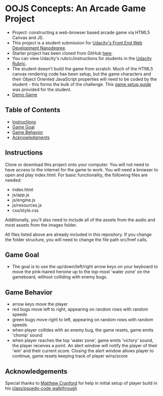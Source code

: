 
# OOJS Concepts: An Arcade Game Project

- Project: constructing a web-browser based arcade game via HTML5 Canvas and JS.
- This project is a student submission for [Udacity's Front End Web Development Nanodegree](https://www.udacity.com/course/front-end-web-developer-nanodegree--nd001).
- Starter project has been cloned from GitHub [here](https://github.com/udacity/frontend-nanodegree-arcade-game).
- You can view Udacity's rubric/instructions for students in the [Udacity Rubric](https://review.udacity.com/#!/projects/2696458597/rubric).
- The student doesn't build the game from scratch. Much of the HTML5 canvas rendering code has been setup, but the game characters and their Object Oriented JavaScript properties will need to be coded by the student - this forms the bulk of the challenge. This [game setup guide](https://docs.google.com/document/d/1v01aScPjSWCCWQLIpFqvg3-vXLH2e8_SZQKC8jNO0Dc/pub?embedded=true) was provided for the student.
- [Demo Game](http://lawrencegetubig.com/arcade/index.html)



## Table of Contents

- [Instructions](#instructions)
- [Game Goal](#gamegoal)
- [Game Behavior](#gamebehavior)
- [Acknowledgments](#acknowledgements)



## Instructions
Clone or download this project onto your computer. You will not need to have access to the internet for the game to work. You will need a browser to open and play index.html. For basic functionality, the following files are needed:
- index.html
- js/app.js
- js/engine.js
- js/resources.js
- css/style.css

Additionally, you'll also need to include all of the assets from the audio and most assets from the images folder.


All files listed above are already included in this repository.
If you change the folder structure, you will need to change the file path src/href calls.

## <a name="gamegoal"></a>Game Goal
- The goal is to use the up/down/left/right arrow keys on your keyboard to move the pink-haired heroine up to the top-most 'water zone' on the gameboard, without colliding with enemy bugs.

## <a name="gamebehavior"></a>Game Behavior
- arrow keys move the player
- red bugs move left to right, appearing on random rows with random speeds
- green bugs move right to left, appearing on random rows with random speeds
- when player collides with an enemy bug, the game resets, game emits 'chomp' sound
- when player reaches the top 'water zone', game emits 'victory' sound, the player receives a point. An alert window will notify the player of their 'win' and their current score. Closing the alert window allows player to continue, game resets keeping track of player wins/score

## <a name="acknowledgments"></a>Acknowledgements
Special thanks to [Matthew Cranford](https://github.com/MatthewCranford) for help in initial setup of player build in his [class/psuedo-code walkthrough](https://matthewcranford.com/arcade-game-walkthrough-part-2-pseudo-code/)



